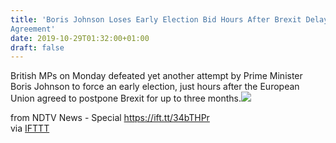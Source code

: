 ```yaml
---
title: 'Boris Johnson Loses Early Election Bid Hours After Brexit Delay
Agreement'
date: 2019-10-29T01:32:00+01:00
draft: false
---
```


British MPs on Monday defeated yet another attempt by Prime Minister Boris Johnson to force an early election, just hours after the European Union agreed to postpone Brexit for up to three months.![](http://feeds.feedburner.com/~r/NDTV-LatestNews/~4/Eyc9_A5ggH0)  
  
from NDTV News - Special https://ift.tt/34bTHPr  
via [IFTTT](https://ifttt.com/?ref=da&site=blogger)